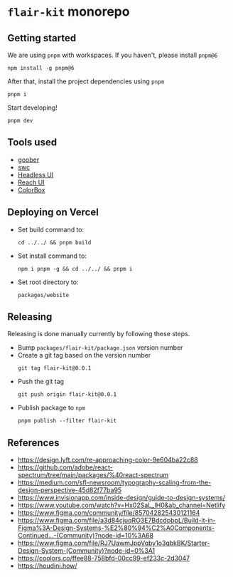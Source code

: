# `flair-kit` monorepo

## Getting started

We are using `pnpm` with workspaces. If you haven't, please install `pnpm@6`

```
npm install -g pnpm@6
```

After that, install the project dependencies using `pnpm`

```
pnpm i
```

Start developing!

```
pnpm dev
```

## Tools used

- [goober](https://github.com/cristianbote/goober)
- [swc](https://github.com/swc-project/swc)
- [Headless UI](https://github.com/tailwindlabs/headlessui)
- [Reach UI](https://github.com/reach/reach-ui)
- [ColorBox](https://colorbox.io/)

## Deploying on Vercel

- Set build command to:

  ```
  cd ../../ && pnpm build
  ```

- Set install command to:

  ```
  npm i pnpm -g && cd ../../ && pnpm i
  ```

- Set root directory to:
  ```
  packages/website
  ```

## Releasing
Releasing is done manually currently by following these steps.
- Bump `packages/flair-kit/package.json` version number
- Create a git tag based on the version number
  ```
  git tag flair-kit@0.0.1
  ```
- Push the git tag
  ```
  git push origin flair-kit@0.0.1
  ```
- Publish package to `npm`
  ```
  pnpm publish --filter flair-kit
  ```

## References

- https://design.lyft.com/re-approaching-color-9e604ba22c88
- https://github.com/adobe/react-spectrum/tree/main/packages/%40react-spectrum
- https://medium.com/sfl-newsroom/typography-scaling-from-the-design-perspective-45d82f77ba95
- https://www.invisionapp.com/inside-design/guide-to-design-systems/
- https://www.youtube.com/watch?v=Hx02SaL_IH0&ab_channel=Netlify
- https://www.figma.com/community/file/857042825430121164
- https://www.figma.com/file/a3d84cjuqRO3E7BdcdpbpL/Build-it-in-Figma%3A-Design-Systems-%E2%80%94%C2%A0Components-Continued...-(Community)?node-id=10%3A68
- https://www.figma.com/file/RJ7UawmJppVqby1o3qbkBK/Starter-Design-System-(Community)?node-id=0%3A1
- https://coolors.co/ffee88-758bfd-00cc99-ef233c-2d3047
- https://houdini.how/
